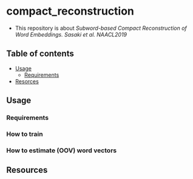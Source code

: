# compact_reconstruction
- This repository is about *Subword-based Compact Reconstruction of Word Embeddings. Sasaki et al. NAACL2019*

## Table of contents
  - [Usage](#usage)
    - [Requirements](#requirements)
  - [Resorces](#resoreces)


## Usage

### Requirements

### How to train

### How to estimate (OOV) word vectors

## Resources

